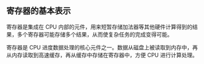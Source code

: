 ## 寄存器的基本表示

寄存器是集成在 CPU 内部的元件，用来短暂存储加法器等其他硬件计算得到的结果，多个寄存器可能存储多个结果，从而使复杂任务的完成变得可能。

寄存器是 CPU 进度数据处理的核心元件之一。数据从磁盘上被读取到内存中，再从内存读取到高速缓存，再从缓存中存储在寄存器中，方便 CPU 进行计算处理。

